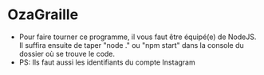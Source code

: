 # OzaGraille

- Pour faire tourner ce programme, il vous faut être équipé(e) de NodeJS. Il suffira ensuite de taper "node ." ou "npm start" dans la console du dossier où se trouve le code.
- PS: Ils faut aussi les identifiants du compte Instagram
